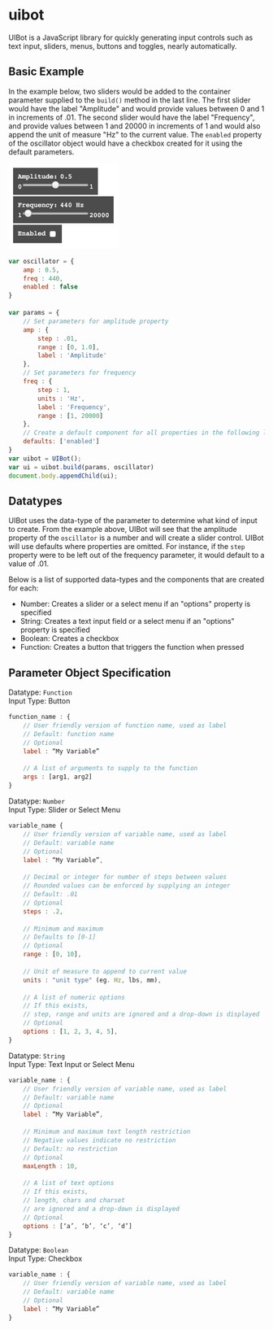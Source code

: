 # uibot
UIBot is a JavaScript library for quickly generating input controls such as text input, sliders, menus, buttons and toggles, nearly automatically.

## Basic Example
In the example below, two sliders would be added to the container parameter supplied to the `build()` method in the last line. The first slider would have the label "Amplitude" and would provide values between 0 and 1 in increments of .01. The second slider would have the label "Frequency", and provide values between 1 and 20000 in increments of 1 and would also append the unit of measure "Hz" to the current value. The `enabled` property of the oscillator object would have a checkbox created for it using the default parameters.

<img src='./img/oscillator.png' width='217'/>

```js
var oscillator = {
    amp : 0.5,
    freq : 440,
    enabled : false
}

var params = {
    // Set parameters for amplitude property
    amp : {
        step : .01,
        range : [0, 1.0],
        label : 'Amplitude'
    },
    // Set parameters for frequency
    freq : {
        step : 1,
        units : 'Hz',
        label : 'Frequency',
        range : [1, 20000]
    },
    // Create a default component for all properties in the following list
    defaults: ['enabled']
}
var uibot = UIBot();
var ui = uibot.build(params, oscillator)
document.body.appendChild(ui);
```

## Datatypes
UIBot uses the data-type of the parameter to determine what kind of input to create. From the example above, UIBot will see that the amplitude property of the `oscillator` is a number and will create a slider control. UIBot will use defaults where properties are omitted. For instance, if the `step` property were to be left out of the frequency parameter, it would default to a value of .01.

Below is a list of supported data-types and the components that are created for each:

- Number: Creates a slider or a select menu if an "options" property is specified
- String: Creates a text input field or a select menu if an "options" property is specified
- Boolean: Creates a checkbox
- Function: Creates a button that triggers the function when pressed

## Parameter Object Specification

Datatype: `Function`<br/>
Input Type: Button

```js
function_name : {
    // User friendly version of function name, used as label
    // Default: function name
    // Optional
    label : “My Variable”

    // A list of arguments to supply to the function
    args : [arg1, arg2]
}
```

Datatype: `Number`<br/>
Input Type: Slider or Select Menu
```js
variable_name {
    // User friendly version of variable name, used as label
    // Default: variable name
    // Optional
    label : “My Variable”,

    // Decimal or integer for number of steps between values
    // Rounded values can be enforced by supplying an integer
    // Default: .01
    // Optional
    steps : .2,

    // Minimum and maximum
    // Defaults to [0-1]
    // Optional
    range : [0, 10],

    // Unit of measure to append to current value
    units : "unit type" (eg. Hz, lbs, mm),

    // A list of numeric options
    // If this exists,
    // step, range and units are ignored and a drop-down is displayed
    // Optional
    options : [1, 2, 3, 4, 5],
}
```

Datatype: `String`<br/>
Input Type: Text Input or Select Menu
```js
variable_name : {
    // User friendly version of variable name, used as label
    // Default: variable name
    // Optional
    label : “My Variable”,

    // Minimum and maximum text length restriction
    // Negative values indicate no restriction
    // Default: no restriction
    // Optional        
    maxLength : 10,

    // A list of text options
    // If this exists,
    // length, chars and charset
    // are ignored and a drop-down is displayed
    // Optional
    options : [‘a’, ‘b’, ‘c’, ‘d’]
}
```

Datatype: `Boolean`<br/>
Input Type: Checkbox
```js
variable_name : {
    // User friendly version of variable name, used as label
    // Default: variable name
    // Optional
    label : “My Variable”
}
```
